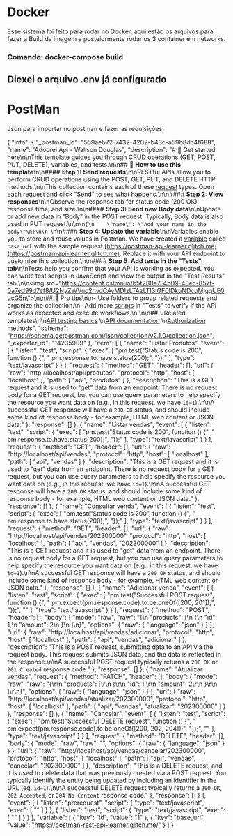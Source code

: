 <h1>Docker</h1>
<p>Esse sistema foi feito para rodar no Docker, aqui estão os arquivos para fazer a Build da imagem e posteiormente rodar os 3 container em networks.</p>
<h3>Comando: docker-compose build</h3>
<h2>Diexei o arquivo .env já configurado</h2>
<h1>PostMan</h1>
<p>Json para importar no postman e fazer as requisições:</p>

{
"info": {
"_postman_id": "559aeb72-7432-4202-b43c-a59b8dc4f688",
"name": "Adoorei Api - Walison Douglas",
"description": "# 🚀 Get started here\n\nThis template guides you through CRUD operations (GET, POST, PUT, DELETE), variables, and tests.\n\n## 🔖 **How to use this template**\n\n#### **Step 1: Send requests**\n\nRESTful APIs allow you to perform CRUD operations using the POST, GET, PUT, and DELETE HTTP methods.\n\nThis collection contains each of these [request](https://learning.postman.com/docs/sending-requests/requests/) types. Open each request and click \"Send\" to see what happens.\n\n#### **Step 2: View responses**\n\nObserve the response tab for status code (200 OK), response time, and size.\n\n#### **Step 3: Send new Body data**\n\nUpdate or add new data in \"Body\" in the POST request. Typically, Body data is also used in PUT request.\n\n```\n{\n    \"name\": \"Add your name in the body\"\n}\n\n ```\n\n#### **Step 4: Update the variable**\n\nVariables enable you to store and reuse values in Postman. We have created a [variable](https://learning.postman.com/docs/sending-requests/variables/) called `base_url` with the sample request [https://postman-api-learner.glitch.me](https://postman-api-learner.glitch.me). Replace it with your API endpoint to customize this collection.\n\n#### **Step 5: Add tests in the \"Tests\" tab**\n\nTests help you confirm that your API is working as expected. You can write test scripts in JavaScript and view the output in the \"Test Results\" tab.\n\n<img src=\"https://content.pstmn.io/b5f280a7-4b09-48ec-857f-0a7ed99d7ef8/U2NyZWVuc2hvdCAyMDIzLTAzLTI3IGF0IDkuNDcuMjggUE0ucG5n\">\n\n## 💪 Pro tips\n\n- Use folders to group related requests and organize the collection.\n- Add more [scripts](https://learning.postman.com/docs/writing-scripts/intro-to-scripts/) in \"Tests\" to verify if the API works as expected and execute workflows.\n    \n\n## 💡Related templates\n\n[API testing basics](https://go.postman.co/redirect/workspace?type=personal&collectionTemplateId=e9a37a28-055b-49cd-8c7e-97494a21eb54&sourceTemplateId=ddb19591-3097-41cf-82af-c84273e56719)  \n[API documentation](https://go.postman.co/redirect/workspace?type=personal&collectionTemplateId=e9c28f47-1253-44af-a2f3-20dce4da1f18&sourceTemplateId=ddb19591-3097-41cf-82af-c84273e56719)  \n[Authorization methods](https://go.postman.co/redirect/workspace?type=personal&collectionTemplateId=31a9a6ed-4cdf-4ced-984c-d12c9aec1c27&sourceTemplateId=ddb19591-3097-41cf-82af-c84273e56719)",
"schema": "https://schema.getpostman.com/json/collection/v2.1.0/collection.json",
"_exporter_id": "14235909"
},
"item": [
{
"name": "Listar Produtos",
"event": [
{
"listen": "test",
"script": {
"exec": [
"pm.test(\"Status code is 200\", function () {",
"    pm.response.to.have.status(200);",
"});"
],
"type": "text/javascript"
}
}
],
"request": {
"method": "GET",
"header": [],
"url": {
"raw": "http://localhost/api/produtos",
"protocol": "http",
"host": [
"localhost"
],
"path": [
"api",
"produtos"
]
},
"description": "This is a GET request and it is used to \"get\" data from an endpoint. There is no request body for a GET request, but you can use query parameters to help specify the resource you want data on (e.g., in this request, we have `id=1`).\n\nA successful GET response will have a `200 OK` status, and should include some kind of response body - for example, HTML web content or JSON data."
},
"response": []
},
{
"name": "Listar vendas",
"event": [
{
"listen": "test",
"script": {
"exec": [
"pm.test(\"Status code is 200\", function () {",
"    pm.response.to.have.status(200);",
"});"
],
"type": "text/javascript"
}
}
],
"request": {
"method": "GET",
"header": [],
"url": {
"raw": "http://localhost/api/vendas",
"protocol": "http",
"host": [
"localhost"
],
"path": [
"api",
"vendas"
]
},
"description": "This is a GET request and it is used to \"get\" data from an endpoint. There is no request body for a GET request, but you can use query parameters to help specify the resource you want data on (e.g., in this request, we have `id=1`).\n\nA successful GET response will have a `200 OK` status, and should include some kind of response body - for example, HTML web content or JSON data."
},
"response": []
},
{
"name": "Consultar venda",
"event": [
{
"listen": "test",
"script": {
"exec": [
"pm.test(\"Status code is 200\", function () {",
"    pm.response.to.have.status(200);",
"});"
],
"type": "text/javascript"
}
}
],
"request": {
"method": "GET",
"header": [],
"url": {
"raw": "http://localhost/api/vendas/202300000",
"protocol": "http",
"host": [
"localhost"
],
"path": [
"api",
"vendas",
"202300000"
]
},
"description": "This is a GET request and it is used to \"get\" data from an endpoint. There is no request body for a GET request, but you can use query parameters to help specify the resource you want data on (e.g., in this request, we have `id=1`).\n\nA successful GET response will have a `200 OK` status, and should include some kind of response body - for example, HTML web content or JSON data."
},
"response": []
},
{
"name": "Adicionar venda",
"event": [
{
"listen": "test",
"script": {
"exec": [
"pm.test(\"Successful POST request\", function () {",
"    pm.expect(pm.response.code).to.be.oneOf([200, 201]);",
"});",
""
],
"type": "text/javascript"
}
}
],
"request": {
"method": "POST",
"header": [],
"body": {
"mode": "raw",
"raw": "{\n    \"products\": [\n        {\n            \"id\": 1,\n            \"amount\": 2\n        }\n    ]\n}",
"options": {
"raw": {
"language": "json"
}
}
},
"url": {
"raw": "http://localhost/api/vendas/adicionar",
"protocol": "http",
"host": [
"localhost"
],
"path": [
"api",
"vendas",
"adicionar"
]
},
"description": "This is a POST request, submitting data to an API via the request body. This request submits JSON data, and the data is reflected in the response.\n\nA successful POST request typically returns a `200 OK` or `201 Created` response code."
},
"response": []
},
{
"name": "Atualizar vendas",
"request": {
"method": "PATCH",
"header": [],
"body": {
"mode": "raw",
"raw": "{\r\n    \"products\": [\r\n        {\r\n            \"id\": 1,\r\n            \"amount\": 2\r\n        }\r\n    ]\r\n}",
"options": {
"raw": {
"language": "json"
}
}
},
"url": {
"raw": "http://localhost/api/vendas/atualizar/202300000",
"protocol": "http",
"host": [
"localhost"
],
"path": [
"api",
"vendas",
"atualizar",
"202300000"
]
}
},
"response": []
},
{
"name": "Cancelar",
"event": [
{
"listen": "test",
"script": {
"exec": [
"pm.test(\"Successful DELETE request\", function () {",
"    pm.expect(pm.response.code).to.be.oneOf([200, 202, 204]);",
"});",
""
],
"type": "text/javascript"
}
}
],
"request": {
"method": "DELETE",
"header": [],
"body": {
"mode": "raw",
"raw": "",
"options": {
"raw": {
"language": "json"
}
}
},
"url": {
"raw": "http://localhost/api/vendas/cancelar/202300000",
"protocol": "http",
"host": [
"localhost"
],
"path": [
"api",
"vendas",
"cancelar",
"202300000"
]
},
"description": "This is a DELETE request, and it is used to delete data that was previously created via a POST request. You typically identify the entity being updated by including an identifier in the URL (eg. `id=1`).\n\nA successful DELETE request typically returns a `200 OK`, `202 Accepted`, or `204 No Content` response code."
},
"response": []
}
],
"event": [
{
"listen": "prerequest",
"script": {
"type": "text/javascript",
"exec": [
""
]
}
},
{
"listen": "test",
"script": {
"type": "text/javascript",
"exec": [
""
]
}
}
],
"variable": [
{
"key": "id",
"value": "1"
},
{
"key": "base_url",
"value": "https://postman-rest-api-learner.glitch.me/"
}
]
}
